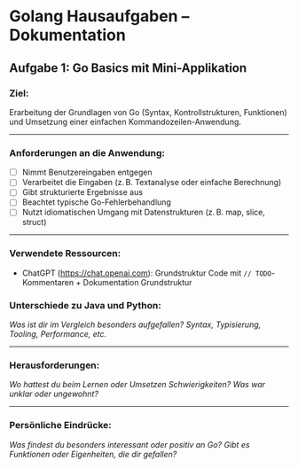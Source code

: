 # Golang Hausaufgaben – Dokumentation

## Aufgabe 1: Go Basics mit Mini-Applikation

### Ziel:
Erarbeitung der Grundlagen von Go (Syntax, Kontrollstrukturen, Funktionen) und Umsetzung einer einfachen Kommandozeilen-Anwendung.

---

### Anforderungen an die Anwendung:

- [ ] Nimmt Benutzereingaben entgegen
- [ ] Verarbeitet die Eingaben (z. B. Textanalyse oder einfache Berechnung)
- [ ] Gibt strukturierte Ergebnisse aus
- [ ] Beachtet typische Go-Fehlerbehandlung
- [ ] Nutzt idiomatischen Umgang mit Datenstrukturen (z. B. map, slice, struct)

---

### Verwendete Ressourcen:

* ChatGPT (https://chat.openai.com): Grundstruktur Code mit `// TODO`-Kommentaren + Dokumentation Grundstruktur

### Unterschiede zu Java und Python:

*Was ist dir im Vergleich besonders aufgefallen? Syntax, Typisierung, Tooling, Performance, etc.*

---

### Herausforderungen:

*Wo hattest du beim Lernen oder Umsetzen Schwierigkeiten? Was war unklar oder ungewohnt?*

---

### Persönliche Eindrücke:

*Was findest du besonders interessant oder positiv an Go? Gibt es Funktionen oder Eigenheiten, die dir gefallen?*
